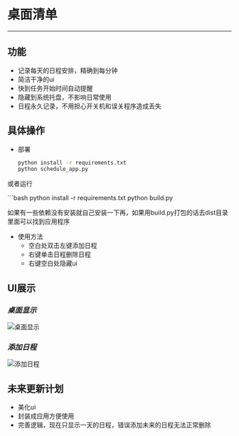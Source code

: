 # 桌面清单
---
## 功能
- 记录每天的日程安排，精确到每分钟
- 简洁干净的ui
- 快到任务开始时间自动提醒
- 隐藏到系统托盘，不影响日常使用
- 日程永久记录，不用担心开关机和误关程序造成丢失

## 具体操作
- 部署
  ```bash
  python install -r requirements.txt
  python schedule_app.py
  
<p>或者运行</p>
  ```bash
  python install -r requirements.txt
  python build.py
<p>如果有一些依赖没有安装就自己安装一下再，如果用build.py打包的话去dist目录里面可以找到应用程序</p>
  
- 使用方法
    - 空白处双击左键添加日程
    - 右键单击日程删除日程
    - 右键空白处隐藏ui
      
## UI展示
### *桌面显示*
   ![桌面显示](UI/ui1.png)
### *添加日程*
   ![添加日程](UI/ui2.png)

## 未来更新计划
- 美化ui
- 封装成应用方便使用
- 完善逻辑，现在只显示一天的日程，错误添加未来的日程无法正常删除
  
